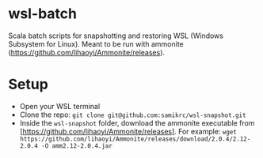# wsl-batch
Scala batch scripts for snapshotting and restoring WSL (Windows Subsystem for Linux). Meant to be run with ammonite (https://github.com/lihaoyi/Ammonite/releases).

# Setup
* Open your WSL terminal
* Clone the repo: `git clone git@github.com:samikrc/wsl-snapshot.git`
* Inside the `wsl-snapshot` folder, download the ammonite executable from [https://github.com/lihaoyi/Ammonite/releases]. For example:
  `wget https://github.com/lihaoyi/Ammonite/releases/download/2.0.4/2.12-2.0.4 -O amm2.12-2.0.4.jar`
